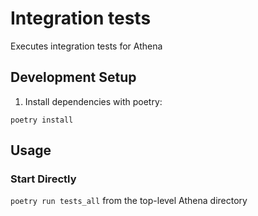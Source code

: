 # Integration tests

Executes integration tests for Athena

## Development Setup

1. Install dependencies with poetry:

```
poetry install
```

## Usage

### Start Directly

`poetry run tests_all` from the top-level Athena directory